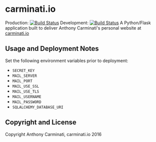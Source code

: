 carminati.io
===========================
Production: [![Build Status](https://travis-ci.org/anthonycarminati/carminatiio.svg?branch=master)](https://travis-ci.org/anthonycarminati/carminatiio)
Development: [![Build Status](https://travis-ci.org/anthonycarminati/carminatiio.svg?branch=dev)](https://travis-ci.org/anthonycarminati/carminatiio)
A Python/Flask application built to deliver Anthony Carminati's personal website at [carminati.io](http://carminati.io)


Usage and Deployment Notes
---------------------------
Set the following environment variables prior to deployment:
- `SECRET_KEY`
- `MAIL_SERVER`
- `MAIL_PORT`
- `MAIL_USE_SSL`
- `MAIL_USE_TLS`
- `MAIL_USERNAME`
- `MAIL_PASSWORD`
- `SQLALCHEMY_DATABASE_URI`


Copyright and License
---------------------------
Copyright Anthony Carminati, carminati.io 2016

